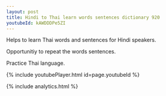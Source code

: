 ```yaml
---
layout: post
title: Hindi to Thai learn words sentences dictionary 920 
youtubeId: kAWDDDPe5ZI
---
```

 
 
Helps to learn Thai words and sentences for Hindi speakers.

Opportunitiy to repeat the words sentences. 

Practice Thai language. 
 
{% include youtubePlayer.html id=page.youtubeId %}
 
 
{% include analytics.html %}